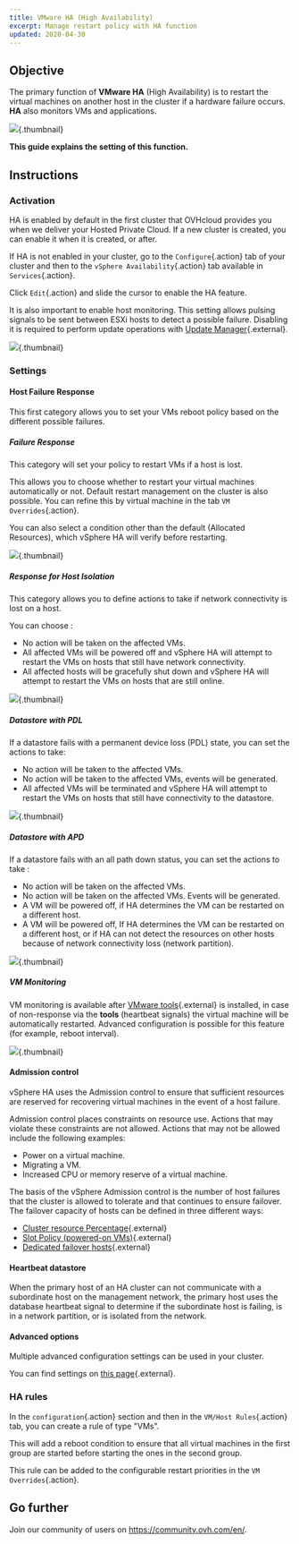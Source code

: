 ```yaml
---
title: VMware HA (High Availability)
excerpt: Manage restart policy with HA function
updated: 2020-04-30
---
```


## Objective

The primary function of **VMware HA** (High Availability) is to restart the virtual machines on another host in the cluster if a hardware failure occurs. **HA** also monitors VMs and applications.

![](images/HA3.png){.thumbnail}

**This guide explains the setting of this function.**

## Instructions

### Activation

HA is enabled by default in the first cluster that OVHcloud provides you when we deliver your Hosted Private Cloud.
If a new cluster is created, you can enable it when it is created, or after.

If HA is not enabled in your cluster, go to the `Configure`{.action} tab of your cluster and then to the `vSphere Availability`{.action} tab available in `Services`{.action}.

Click `Edit`{.action} and slide the cursor to enable the HA feature.

It is also important to enable host monitoring. This setting allows pulsing signals to be sent between ESXi hosts to detect a possible failure.
Disabling it is required to perform update operations with [Update Manager](/pages/hosted_private_cloud/hosted_private_cloud_powered_by_vmware/vmware_update_manager){.external}.

![](images/HA.png){.thumbnail}

### Settings

#### Host Failure Response

This first category allows you to set your VMs reboot policy based on the different possible failures.

##### Failure Response

This category will set your policy to restart VMs if a host is lost.

This allows you to choose whether to restart your virtual machines automatically or not.
Default restart management on the cluster is also possible. You can refine this by virtual machine in the tab `VM Overrides`{.action}.

You can also select a condition other than the default (Allocated Resources), which vSphere HA will verify before restarting.

![](images/HAparam1.PNG){.thumbnail}

##### Response for Host Isolation

This category allows you to define actions to take if network connectivity is lost on a host.

You can choose : 

- No action will be taken on the affected VMs. 
- All affected VMs will be powered off and vSphere HA will attempt to restart the VMs on hosts that still have network connectivity.
- All affected hosts will be gracefully shut down and vSphere HA will attempt to restart the VMs on hosts that are still online. 

![](images/HAparam2.PNG){.thumbnail}

##### Datastore with PDL

If a datastore fails with a permanent device loss (PDL) state, you can set the actions to take:

- No action will be taken to the affected VMs.
- No action will be taken to the affected VMs, events will be generated.
- All affected VMs will be terminated and vSphere HA will attempt to restart the VMs on hosts that still have connectivity to the datastore.

![](images/HAparam3.PNG){.thumbnail}

##### Datastore with APD

If a datastore fails with an all path down status, you can set the actions to take :

- No action will be taken on the affected VMs.
- No action will be taken on the affected VMs. Events will be generated.
- A VM will be powered off, if HA determines the VM can be restarted on a different host.
- A VM will be powered off, If HA determines the VM can be restarted on a different host, or if HA can not detect the resources on other hosts because of network connectivity loss (network partition).

![](images/HAparam4.PNG){.thumbnail}

##### VM Monitoring

VM monitoring is available after [VMware tools](/pages/hosted_private_cloud/hosted_private_cloud_powered_by_vmware/vmware_tools_install){.external} is installed, in case of non-response via the **tools** (heartbeat signals) the virtual machine will be automatically restarted. Advanced configuration is possible for this feature (for example, reboot interval).

![](images/HAparam5.PNG){.thumbnail}

#### Admission control

vSphere HA uses the Admission control to ensure that sufficient resources are reserved for recovering virtual machines in the event of a host failure.

Admission control places constraints on resource use. Actions that may violate these constraints are not allowed. Actions that may not be allowed include the following examples:

- Power on a virtual machine.
- Migrating a VM.
- Increased CPU or memory reserve of a virtual machine.

The basis of the vSphere Admission control is the number of host failures that the cluster is allowed to tolerate and that continues to ensure failover. The failover capacity of hosts can be defined in three different ways:

- [Cluster resource Percentage](https://docs.vmware.com/en/VMware-vSphere/6.7/com.vmware.vsphere.avail.doc/GUID-FAFEFEFF-56F7-4CDF-A682-FC3C62A29A95.html){.external}
- [Slot Policy (powered-on VMs)](https://docs.vmware.com/en/VMware-vSphere/6.7/com.vmware.vsphere.avail.doc/GUID-85D9737E-769C-40B6-AB73-F58DA1A451F0.html){.external}
- [Dedicated failover hosts](https://docs.vmware.com/en/VMware-vSphere/6.7/com.vmware.vsphere.avail.doc/GUID-C4F5F9EE-4235-4151-BEBE-FCB2A752407B.html){.external}

#### Heartbeat datastore

When the primary host of an HA cluster can not communicate with a subordinate host on the management network, the primary host uses the database heartbeat signal to determine if the subordinate host is failing, is in a network partition, or is isolated from the network.

#### Advanced options

Multiple advanced configuration settings can be used in your cluster.

You can find settings on [this page](https://docs.vmware.com/en/VMware-vSphere/6.7/com.vmware.vsphere.avail.doc/GUID-E0161CB5-BD3F-425F-A7E0-BF83B005FECA.html){.external}.

### HA rules

In the `configuration`{.action} section and then in the `VM/Host Rules`{.action} tab, you can create a rule of type "VMs".

This will add a reboot condition to ensure that all virtual machines in the first group are started before starting the ones in the second group.

This rule can be added to the configurable restart priorities in the `VM Overrides`{.action}.

## Go further

Join our community of users on <https://community.ovh.com/en/>.
